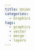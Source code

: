 ```yaml
---
title: Union
categories:
  - Graphics
tags:
  - graphics
  - vector
  - merge
  - layers
---
```

